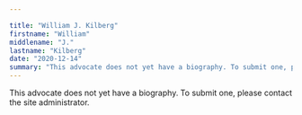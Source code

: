 ```yaml
---

title: "William J. Kilberg"
firstname: "William"
middlename: "J."
lastname: "Kilberg"
date: "2020-12-14"
summary: "This advocate does not yet have a biography. To submit one, please contact the site administrator."
---
```

This advocate does not yet have a biography. To submit one, please contact the site administrator.

